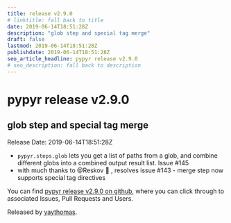 ```yaml
---
title: release v2.9.0
# linktitle: fall back to title
date: 2019-06-14T18:51:28Z
description: "glob step and special tag merge"
draft: false
lastmod: 2019-06-14T18:51:28Z
publishdate: 2019-06-14T18:51:28Z
seo_article_headline: pypyr release v2.9.0
# seo_description: fall back to description
---
```

# pypyr release v2.9.0
## glob step and special tag merge
Release Date: 2019-06-14T18:51:28Z

- `pypyr.steps.glob` lets you get a list of paths from a glob, and combine different globs into a combined output result list. Issue #145
- with much thanks to @Reskov 🎉 , resolves issue #143 - merge step now supports special tag directives

You can find [pypyr release v2.9.0 on github](https://github.com/pypyr/pypyr-cli/releases/tag/v2.9.0), where you can 
click through to associated Issues, Pull Requests and Users.

Released by [yaythomas](https://github.com/yaythomas).

